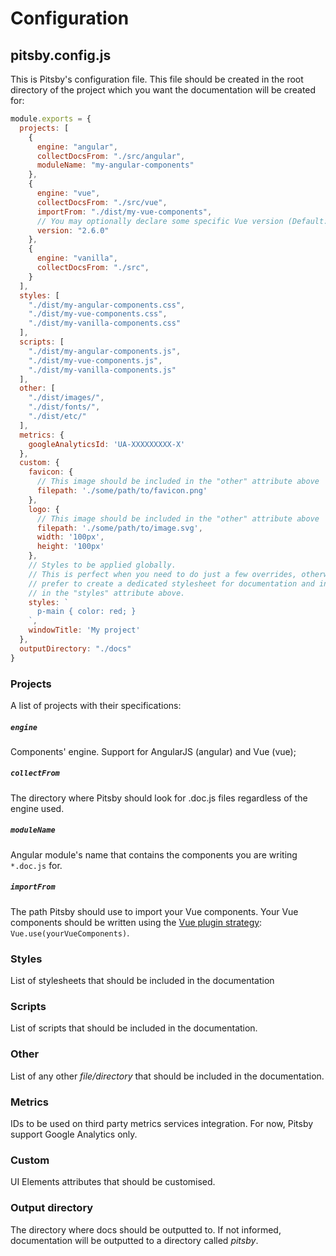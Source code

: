 # Configuration

## pitsby.config.js

This is Pitsby's configuration file. This file should be created in the root directory of the project which you want the documentation will be created for:

``` javascript
module.exports = {
  projects: [
    {
      engine: "angular",
      collectDocsFrom: "./src/angular",
      moduleName: "my-angular-components"
    },
    {
      engine: "vue",
      collectDocsFrom: "./src/vue",
      importFrom: "./dist/my-vue-components",
      // You may optionally declare some specific Vue version (Default: 2.5.13)
      version: "2.6.0"
    },
    {
      engine: "vanilla",
      collectDocsFrom: "./src",
    }
  ],
  styles: [
    "./dist/my-angular-components.css",
    "./dist/my-vue-components.css",
    "./dist/my-vanilla-components.css"
  ],
  scripts: [
    "./dist/my-angular-components.js",
    "./dist/my-vue-components.js",
    "./dist/my-vanilla-components.js"
  ],
  other: [
    "./dist/images/",
    "./dist/fonts/",
    "./dist/etc/"
  ],
  metrics: {
    googleAnalyticsId: 'UA-XXXXXXXXX-X'
  },
  custom: {
    favicon: {
      // This image should be included in the "other" attribute above
      filepath: './some/path/to/favicon.png'
    },
    logo: {
      // This image should be included in the "other" attribute above
      filepath: './some/path/to/image.svg',
      width: '100px',
      height: '100px'
    },
    // Styles to be applied globally.
    // This is perfect when you need to do just a few overrides, otherwise,
    // prefer to create a dedicated stylesheet for documentation and include it
    // in the "styles" attribute above.
    styles: `
      p-main { color: red; }
    `,
    windowTitle: 'My project'
  },
  outputDirectory: "./docs"
}

```

### Projects
A list of projects with their specifications:

##### `engine`
Components' engine. Support for AngularJS (angular) and Vue (vue);

##### `collectFrom`
The directory where Pitsby should look for .doc.js files regardless of the engine used.

##### `moduleName`
Angular module's name that contains the components you are writing `*.doc.js` for.

##### `importFrom`
The path Pitsby should use to import your Vue components. Your Vue components should be written using the [Vue plugin strategy](https://vuejs.org/v2/guide/plugins.html): `Vue.use(yourVueComponents)`.

### Styles
List of stylesheets that should be included in the documentation

### Scripts
List of scripts that should be included in the documentation.

### Other
List of any other *file/directory* that should be included in the documentation.

### Metrics
IDs to be used on third party metrics services integration. For now, Pitsby support Google Analytics only.

### Custom
UI Elements attributes that should be customised.

### Output directory
The directory where docs should be outputted to. If not informed, documentation will be outputted to a directory called *pitsby*.
